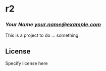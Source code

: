 # r2
### _Your Name <your.name@example.com>_

This is a project to do ... something.

## License

Specify license here

